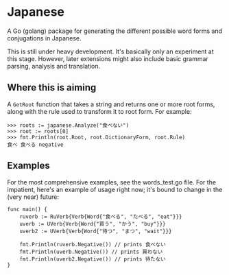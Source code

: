 Japanese
=========

A Go (golang) package for generating the different possible word forms and conjugations in Japanese. 

This is still under heavy development. It's basically only an experiment at this stage. However, later extensions might also include basic grammar parsing, analysis and translation. 

Where this is aiming
--------

A `GetRoot` function that takes a string and returns one or more root forms, along with the rule used to transform it to root form. For example:

```
>>> roots := japanese.Analyze("食べない")
>>> root := roots[0]
>>> fmt.Println(root.Root, root.DictionaryForm, root.Rule)
食べ 食べる negative
```

Examples
--------
For the most comprehensive examples, see the words_test.go file. For the impatient, here's an example of usage right now; it's bound to change in the (very near) future:

    func main() {
        ruverb := RuVerb{Verb{Word{"食べる", "たべる", "eat"}}}
        uverb := UVerb{Verb{Word{"買う", "かう", "buy"}}}
        uverb2 := UVerb{Verb{Word{"待つ", "まつ", "wait"}}}

        fmt.Println(ruverb.Negative()) // prints 食べない
        fmt.Println(uverb.Negative()) // prints 買わない
        fmt.Println(uverb2.Negative()) // prints 待たない
    }
